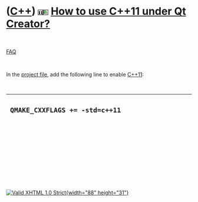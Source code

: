 



 

 

 

 

 

([C++](Cpp.htm)) ![C++11](PicCpp11.png)![Qt Creator](PicQtCreator.png) [How to use C++11 under Qt Creator?](CppQtCpp11.htm)
===========================================================================================================================

 

[FAQ](CppQtFaq.htm)

 

In the [project file](CppQtProjectFile.htm), add the following line to
enable [C++11](Cpp11.htm):

 

  ---------------------------------
  ` QMAKE_CXXFLAGS += -std=c++11`
  ---------------------------------

 

 

 

 

 





 

[![Valid XHTML 1.0 Strict](valid-xhtml10.png){width="88"
height="31"}](http://validator.w3.org/check?uri=referer)
